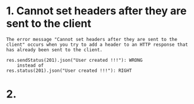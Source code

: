# 1. Cannot set headers after they are sent to the client
    The error message "Cannot set headers after they are sent to the client" occurs when you try to add a header to an HTTP response that has already been sent to the client.

    res.sendStatus(201).json("User created !!!"): WRONG
        instead of
    res.status(201).json("User created !!!"): RIGHT
    
# 2.






